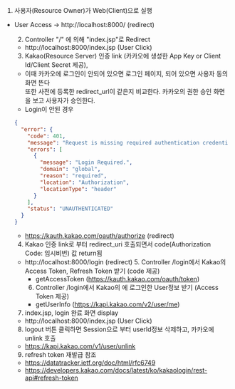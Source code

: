 1. 사용자(Resource Owner)가 Web(Client)으로 실행
- User Access -> http://localhost:8000/ (redirect)
  
  2. Controller "/" 에 의해 "index.jsp"로 Redirect   
  - http://localhost:8000/index.jsp (User Click)
    
  3. Kakao(Resource Server) 인증 link (카카오에 생성한 App Key or Client Id/Client Secret 제공), 
    * 이때 카카오에 로그인이 안되어 있으면 로그인 페이지, 되어 있으면 사용자 동의 화면 뜬다   
      또한 사전에 등록한 redirect_url이 같은지 비교한다.
      카카오의 권한 승인 화면을 보고 사용자가 승인한다.
    * Login이 안된 경우
    ```json
    {
      "error": {
        "code": 401,
        "message": "Request is missing required authentication credential. Expected OAuth 2 access token, login cookie or other valid authentication credential. See https://developers.google.com/identity/sign-in/web/devconsole-project.",
        "errors": [
          {
            "message": "Login Required.",
            "domain": "global",
            "reason": "required",
            "location": "Authorization",
            "locationType": "header"
          }
        ],
        "status": "UNAUTHENTICATED"
      }
    }
    ```
  - https://kauth.kakao.com/oauth/authorize (redirect)
    
  4. Kakao 인증 link로 부터 redirect_uri 호출되면서 code(Authorization Code: 임시비번) 값 return됨
  - http://localhost:8000/login (redirect)
    5. Controller /login에서 Kakao의 Access Token, Refresh Token 받기 (code 제공)   
    - getAccessToken (https://kauth.kakao.com/oauth/token)
    6. Controller /login에서 Kakao의 에 로그인한 User정보 받기 (Access Token 제공)   
    - getUserInfo (https://kapi.kakao.com/v2/user/me)
    
  7. index.jsp, login 완료 화면 display
  - http://localhost:8000/index.jsp (User Click)
    
  8. logout 버튼 클릭하면 Session으로 부터 userId정보 삭제하고, 카카오에 unlink 호출 
  - https://kapi.kakao.com/v1/user/unlink
  
  9. refresh token 재발급 참조
  - https://datatracker.ietf.org/doc/html/rfc6749
  - https://developers.kakao.com/docs/latest/ko/kakaologin/rest-api#refresh-token
